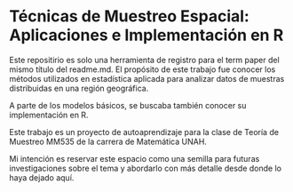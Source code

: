 # Técnicas de Muestreo Espacial: Aplicaciones e Implementación en R

Este repositirio es solo una herramienta de registro para el term paper del mismo título del readme.md. 
El propósito de este trabajo fue conocer los métodos utilizados en estadística aplicada para analizar datos de muestras distribuidas en una región geográfica. 

A parte de los modelos básicos, se buscaba también conocer su implementación en R. 

Este trabajo es un proyecto de autoaprendizaje para la clase de Teoría de Muestreo MM535 de la carrera de Matemática UNAH. 

Mi intención es reservar este espacio como una semilla para futuras investigaciones sobre el tema y abordarlo con más detalle desde donde lo haya dejado aquí. 
